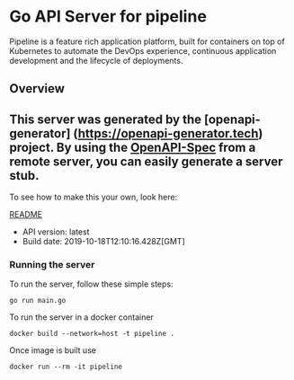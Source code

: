 # Go API Server for pipeline

Pipeline is a feature rich application platform, built for containers on top of Kubernetes to automate the DevOps experience, continuous application development and the lifecycle of deployments. 

## Overview
This server was generated by the [openapi-generator]
(https://openapi-generator.tech) project.
By using the [OpenAPI-Spec](https://github.com/OAI/OpenAPI-Specification) from a remote server, you can easily generate a server stub.  
-

To see how to make this your own, look here:

[README](https://openapi-generator.tech)

- API version: latest
- Build date: 2019-10-18T12:10:16.428Z[GMT]


### Running the server
To run the server, follow these simple steps:

```
go run main.go
```

To run the server in a docker container
```
docker build --network=host -t pipeline .
```

Once image is built use
```
docker run --rm -it pipeline 
```


